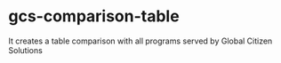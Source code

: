 # gcs-comparison-table
It creates a table comparison with all programs served by Global Citizen Solutions
